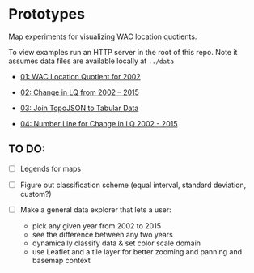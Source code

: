 # Prototypes
Map experiments for visualizing WAC location quotients.

To view examples run an HTTP server in the root of this repo. Note it assumes data files are available locally at `../data`

- [01: WAC Location Quotient for 2002](./01)

- [02: Change in LQ from 2002 – 2015](./02)

- [03: Join TopoJSON to Tabular Data](./03)

- [04: Number Line for Change in LQ 2002 - 2015](./04)

## TO DO:

- [ ] Legends for maps

- [ ] Figure out classification scheme (equal interval, standard deviation, custom?)

- [ ] Make a general data explorer that lets a user:
  - pick any given year from 2002 to 2015
  - see the difference between any two years
  - dynamically classify data & set color scale domain
  - use Leaflet and a tile layer for better zooming and panning and basemap context
